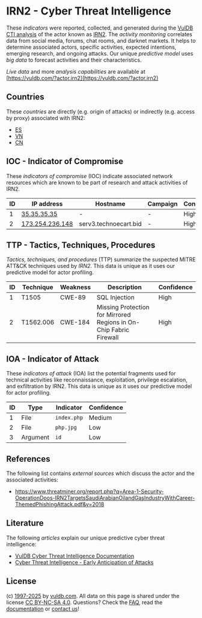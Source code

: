 # IRN2 - Cyber Threat Intelligence

These _indicators_ were reported, collected, and generated during the [VulDB CTI analysis](https://vuldb.com/?kb.cti) of the actor known as [IRN2](https://vuldb.com/?actor.irn2). The _activity monitoring_ correlates data from social media, forums, chat rooms, and darknet markets. It helps to determine associated actors, specific activities, expected intentions, emerging research, and ongoing attacks. Our unique _predictive model_ uses _big data_ to forecast activities and their characteristics.

_Live data_ and more _analysis capabilities_ are available at [https://vuldb.com/?actor.irn2](https://vuldb.com/?actor.irn2)

## Countries

These _countries_ are directly (e.g. origin of attacks) or indirectly (e.g. access by proxy) associated with IRN2:

* [ES](https://vuldb.com/?country.es)
* [VN](https://vuldb.com/?country.vn)
* [CN](https://vuldb.com/?country.cn)

## IOC - Indicator of Compromise

These _indicators of compromise_ (IOC) indicate associated network resources which are known to be part of research and attack activities of IRN2.

ID | IP address | Hostname | Campaign | Confidence
-- | ---------- | -------- | -------- | ----------
1 | [35.35.35.35](https://vuldb.com/?ip.35.35.35.35) | - | - | High
2 | [173.254.236.148](https://vuldb.com/?ip.173.254.236.148) | serv3.technoecart.bid | - | High

## TTP - Tactics, Techniques, Procedures

_Tactics, techniques, and procedures_ (TTP) summarize the suspected MITRE ATT&CK techniques used by _IRN2_. This data is unique as it uses our predictive model for actor profiling.

ID | Technique | Weakness | Description | Confidence
-- | --------- | -------- | ----------- | ----------
1 | T1505 | CWE-89 | SQL Injection | High
2 | T1562.006 | CWE-184 | Missing Protection for Mirrored Regions in On-Chip Fabric Firewall | High

## IOA - Indicator of Attack

These _indicators of attack_ (IOA) list the potential fragments used for technical activities like reconnaissance, exploitation, privilege escalation, and exfiltration by IRN2. This data is unique as it uses our predictive model for actor profiling.

ID | Type | Indicator | Confidence
-- | ---- | --------- | ----------
1 | File | `index.php` | Medium
2 | File | `php.jpg` | Low
3 | Argument | `id` | Low

## References

The following list contains _external sources_ which discuss the actor and the associated activities:

* https://www.threatminer.org/report.php?q=Area-1-Security-OperationDoos-IRN2TargetsSaudiArabianOilandGasIndustryWithCareer-ThemedPhishingAttack.pdf&y=2018

## Literature

The following _articles_ explain our unique predictive cyber threat intelligence:

* [VulDB Cyber Threat Intelligence Documentation](https://vuldb.com/?kb.cti)
* [Cyber Threat Intelligence - Early Anticipation of Attacks](https://www.scip.ch/en/?labs.20201022)

## License

(c) [1997-2025](https://vuldb.com/?kb.changelog) by [vuldb.com](https://vuldb.com/?kb.about). All data on this page is shared under the license [CC BY-NC-SA 4.0](https://creativecommons.org/licenses/by-nc-sa/4.0/). Questions? Check the [FAQ](https://vuldb.com/?kb.faq), read the [documentation](https://vuldb.com/?kb) or [contact us](https://vuldb.com/?contact)!
